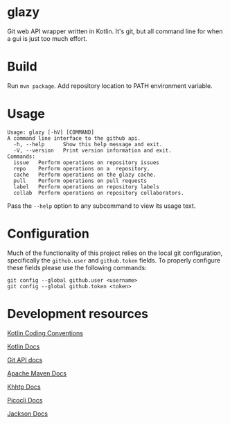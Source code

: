 # glazy
Git web API wrapper written in Kotlin. It's git, but all command line for when a gui is just too much effort.

# Build
Run `mvn package`. Add repository location to PATH environment variable.

# Usage
```
Usage: glazy [-hV] [COMMAND]
A command line interface to the github api.
  -h, --help      Show this help message and exit.
  -V, --version   Print version information and exit.
Commands:
  issue   Perform operations on repository issues
  repo    Perform operations on a  repository.
  cache   Perform operations on the glazy cache.
  pull    Perform operations on pull requests
  label   Perform operations on repository labels
  collab  Perform operations on repository collaborators.
```

Pass the `--help` option to any subcommand to view its usage text.

# Configuration
Much of the functionality of this project relies on the local git configuration, specifically the `github.user` and
`github.token` fields. To properly configure these fields please use the following commands:

```shell script
git config --global github.user <username>
git config --global github.token <token>
```

# Development resources
[Kotlin Coding Conventions](https://kotlinlang.org/docs/reference/coding-conventions.html)

[Kotlin Docs](https://kotlinlang.org/docs/reference/)

[Git API docs](https://developer.github.com/v3/)

[Apache Maven Docs](https://maven.apache.org/guides/getting-started/index.html)

[Khhtp Docs](https://khttp.readthedocs.io/en/latest/)

[Picocli Docs](https://picocli.info/)

[Jackson Docs](https://github.com/FasterXML/jackson-docs)
